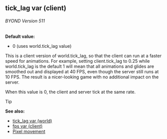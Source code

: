 ## tick_lag var (client) 
###### BYOND Version 511

**Default value:**
+   0 (uses world.tick_lag value)


This is a client version of world.tick_lag, so that the client
can run at a faster speed for animations. For example, setting
client.tick_lag to 0.25 while world.tick_lag is the default 1 will mean
that all animations and glides are smoothed out and displayed at 40 FPS,
even though the server still runs at 10 FPS. The result is a
nicer-looking game with no additional impact on the server.


When this value is 0, the client and server tick at the same
rate.

> [!TIP] 
> **See also:**
> +   [tick_lag var (world)](/ref/world/var/tick_lag.md) 
> +   [fps var (client)](/ref/client/var/fps.md) 
> +   [Pixel movement](/ref/notes/pixel-movement.md) 
